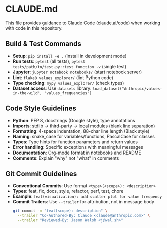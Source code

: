 # CLAUDE.md

This file provides guidance to Claude Code (claude.ai/code) when working with code in this repository.

## Build & Test Commands
- **Setup**: `pip install -e .` (install in development mode)
- **Run tests**: `pytest` (all tests), `pytest tests/path/to/test.py::test_function -v` (single test)
- **Jupyter**: `jupyter notebook notebooks/` (start notebook server)
- **Lint**: `flake8 values_explorer/` (lint Python code)
- **Type checking**: `mypy values_explorer/` (check types)
- **Dataset access**: Use `datasets` library: `load_dataset("Anthropic/values-in-the-wild", "values_frequencies")`

## Code Style Guidelines
- **Python**: PEP 8, docstrings (Google style), type annotations
- **Imports**: stdlib → third-party → local modules (blank line separation)
- **Formatting**: 4-space indentation, 88-char line length (Black style)
- **Naming**: snake_case for variables/functions, PascalCase for classes
- **Types**: Type hints for function parameters and return values
- **Error handling**: Specific exceptions with meaningful messages
- **Documentation**: Org-mode format in notebooks and README
- **Comments**: Explain "why" not "what" in comments

## Git Commit Guidelines
- **Conventional Commits**: Use format `<type>(<scope>): <description>` 
- **Types**: feat, fix, docs, style, refactor, perf, test, chore
- **Example**: `feat(visualization): add scatter plot for value frequency`
- **Commit Trailers**: Use `--trailer` for attribution, not in message body
  ```bash
  git commit -m "feat(scope): description" \
    --trailer "Co-Authored-By: Claude <claude@anthropic.com>" \
    --trailer "Reviewed-By: Jason Walsh <j@wal.sh>"
  ```